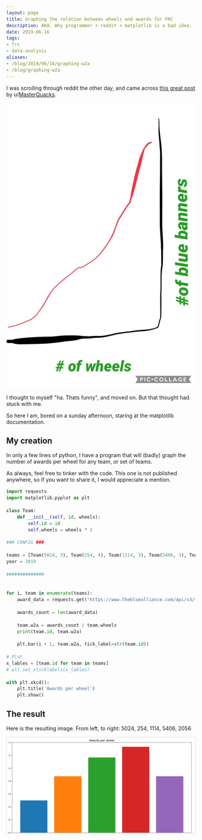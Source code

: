 ```yaml
---
layout: page
title: Graphing the relation between wheels and awards for FRC
description: AKA. Why programmer + reddit + matplotlib is a bad idea.
date: 2019-06-16
tags:
- frc
- data-analysis
aliases:
- /blog/2019/06/16/graphing-w2a
- /blog/graphing-w2a
---
```


I was scrolling through reddit the other day, and came across [this great post](https://www.reddit.com/r/FRC/comments/byzv5q/i_know_what_im_doing/) by u/[MasterQuacks](https://www.reddit.com/user/MasterQuacks/).

![My insporation](/images/posts/wheels-to-awards/w2ainspo.jpg)

I thought to myself "ha. Thats funny", and moved on. But that thought had stuck with me. 

So here I am, bored on a sunday afternoon, staring at the matplotlib documentation. 

## My creation
In only a few lines of python, I have a program that will (badly) graph the number of awards per wheel for any team, or set of teams. 

As always, feel free to tinker with the code. This one is not published anywhere, so if you want to share it, I would appreciate a mention.

```python
import requests
import matplotlib.pyplot as plt

class Team:
    def __init__(self, id, wheels):
        self.id = id
        self.wheels = wheels * 2

### CONFIG ###

teams = [Team(5024, 3), Team(254, 4), Team(1114, 3), Team(5406, 3), Team(2056, 4)]
year = 2019

##############


for i, team in enumerate(teams):
    award_data = requests.get("https://www.thebluealliance.com/api/v3/team/frc" + str(team.id) + "/awards/" + str(year), params={"X-TBA-Auth-Key": "mz0VWTNtXTDV8NNOz3dYg9fHOZw8UYek270gynLQ4v9veaaUJEPvJFCZRmte7AUN"}).json()

    awards_count = len(award_data)

    team.w2a = awards_count / team.wheels
    print(team.id, team.w2a)

    plt.bar(i + 1, team.w2a, tick_label=str(team.id))

# Plot
x_lables = [team.id for team in teams]
# plt.set_xticklabels(x_lables)

with plt.xkcd():
    plt.title('Awards per wheel')
    plt.show()

```

## The result
Here is the resulting image. From left, to right: 5024, 254, 1114, 5406, 2056

![Thr result](/images/posts/wheels-to-awards/w2a.png)
